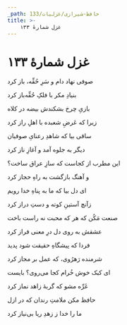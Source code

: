 ```yaml
---
_path: حافظ-شیرازی/غزلیات/133
title: >-
    غزل شمارهٔ ۱۳۳
---
```

# غزل شمارهٔ ۱۳۳

<div class="b" id="bn1"><div class="m1"><p>صوفی نهاد دام و سَرِ حُقِّه، باز کرد</p></div>
<div class="m2"><p>بنیادِ مکر با فلکِ حُقِّه‌باز کرد</p></div></div>
<div class="b" id="bn2"><div class="m1"><p>بازیِ چرخ بشکندش بیضه در کلاه</p></div>
<div class="m2"><p>زیرا که عَرضِ شعبده با اهلِ راز کرد</p></div></div>
<div class="b" id="bn3"><div class="m1"><p>ساقی بیا که شاهدِ رعنایِ صوفیان</p></div>
<div class="m2"><p>دیگر به جلوه آمد و آغازِ ناز کرد</p></div></div>
<div class="b" id="bn4"><div class="m1"><p>این مطرب از کجاست که سازِ عراق ساخت؟</p></div>
<div class="m2"><p>و آهنگ بازگشت به راهِ حجاز کرد</p></div></div>
<div class="b" id="bn5"><div class="m1"><p>ای دل بیا که ما به پناهِ خدا رویم</p></div>
<div class="m2"><p>زآنچ آستینِ کوته و دستِ دراز کرد</p></div></div>
<div class="b" id="bn6"><div class="m1"><p>صنعت مَکُن که هر که محبت نه راست باخت</p></div>
<div class="m2"><p>عشقش به روی دل درِ معنی فراز کرد</p></div></div>
<div class="b" id="bn7"><div class="m1"><p>فردا که پیشگاهِ حقیقت شود پدید</p></div>
<div class="m2"><p>شرمنده رَهرُوی، که عمل بر مجاز کرد</p></div></div>
<div class="b" id="bn8"><div class="m1"><p>ای کبک خوش خُرام کجا می‌روی؟ بایست</p></div>
<div class="m2"><p>غَرِّه مشو که گربهٔ زاهد نماز کرد</p></div></div>
<div class="b" id="bn9"><div class="m1"><p>حافظ مکن ملامتِ رندان که در ازل</p></div>
<div class="m2"><p>ما را خدا ز زهدِ ریا بی‌نیاز کرد</p></div></div>
